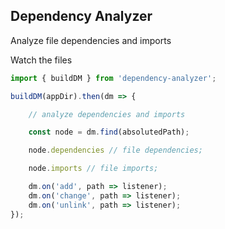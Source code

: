 ## Dependency Analyzer

Analyze file dependencies and imports

Watch the files

```javascript
import { buildDM } from 'dependency-analyzer';

buildDM(appDir).then(dm => {

    // analyze dependencies and imports

    const node = dm.find(absolutedPath);

    node.dependencies // file dependencies;

    node.imports // file imports;

    dm.on('add', path => listener);
    dm.on('change', path => listener);
    dm.on('unlink', path => listener);
});
```



